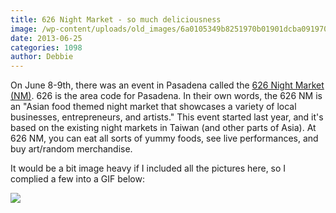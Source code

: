 ```yaml
---
title: 626 Night Market - so much deliciousness
image: /wp-content/uploads/old_images/6a0105349b8251970b01901dcba091970b-320wi.jpg
date: 2013-06-25
categories: 1098
author: Debbie
---
```


On June 8-9th, there was an event in Pasadena called the [626 Night Market (NM)](https://www.626nightmarket.com/). 626 is the area code for Pasadena. In their own words, the 626 NM is an "Asian food themed night market that showcases a variety of local businesses, entrepreneurs, and artists." This event started last year, and it's based on the existing night markets in Taiwan (and other parts of Asia). At 626 NM, you can eat all sorts of yummy foods, see live performances, and buy art/random merchandise.

It would be a bit image heavy if I included all the pictures here, so I complied a few into a GIF below:


![](/old_images/caltech_as_it_happens/6a0105349b8251970b019103c27a45970c.gif)
